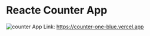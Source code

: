 # Reacte Counter App
![counter](https://github.com/umerhussain2/Counter/assets/124623146/330fc760-622a-48e3-a51c-3e63316f0ed1)
App Link: https://counter-one-blue.vercel.app
